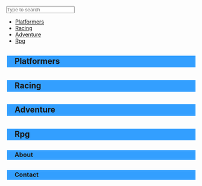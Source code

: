 <DOCTYPE html>
<html lang="en" dir="ltr">
  <head>
    <meta charset="utf-8">
    <link rel="stylesheet" type="text/css" href="style.css">
    <style>
    * {
        margin: 0;
        padding: 0;
        color:;
        }
      
ul {
   list-style-type: none;
   overflow: hidden;
   width: 630px;
   margin: 0px auto;
}
      
li { 
  width: 120px;
  height: 40px;
  margin: 0px 4px;
  border: 2px solid #000;
  border-radius: 5px;
  float: left;
  }
          
a {
  display: block;
  width: 120px;
  height: 40px;
  line-height: 40px;
  text-decoration: none;
  text-align: center;
    </style>
  </head>
  <body style = "background: url(https://cdn4.vectorstock.com/i/1000x1000/44/13/funny-cartoon-whale-jumps-out-of-the-water-vector-13784413.jpg); background-size: 100%;">  
    <div class="search-box">
      <input class="search-txt" type="text" name=""  placeholder="Type to search">
  		<a class="search-btn" href='#'>
    <i class="fas fa-search"></i>  
  		</a>
      </div>                        
        <ul>
         <li><a href="#platformers">Platformers</a></li>
         <li><a href="#racing">Racing</a></li>
         <li><a href="#adventure">Adventure</a></li>
         <li><a href="#rpg">Rpg</a></li>
       </ul>  
         <h2><p style='padding: 2px 6px 4px 20px; background-color: #339FFF; border: #FFFFFF 2px solid'>Platformers</p></h2>
         <h2><p style='padding: 2px 6px 4px 20px; background-color: #339FFF; border: #FFFFFF 2px solid'>Racing</p></h2>
         <h2><p style='padding: 2px 6px 4px 20px; background-color: #339FFF; border: #FFFFFF 2px solid'>Adventure</p></h2>
         <h2><p style='padding: 2px 6px 4px 20px; background-color: #339FFF; border: #FFFFFF 2px solid'>Rpg</p></h2>
         <h3><p style='padding: 2px 6px 4px 20px; background-color: #339FFF; border: #FFFFFF 2px solid'>About</p></h3> 
         <h3><p style='padding: 2px 6px 4px 20px; background-color: #339FFF; border: #FFFFFF 2px solid'>Contact</p></h3>                
  </body>
</html>
